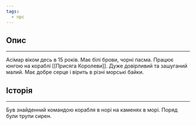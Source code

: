 ```yaml
---
tags:
  - npc
---
```

## Опис
---
Асімар віком десь в 15 років. Має білі брови, чорні пасма. Працює юнгою на кораблі [[Присяга Королеви]]. Дуже довірливий та зашуганий малий. Має добре серце і вірить в різні морські байки.  

## Історія
---
Був знайденний командою корабля в норі на каменях в морі. Поряд були трупи сирен.  